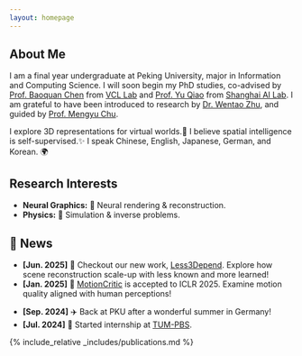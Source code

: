 ```yaml
---
layout: homepage
---
```


## About Me

I am a final year undergraduate at Peking University, major in Information and Computing Science. I will soon begin my PhD studies, co-advised by [Prof. Baoquan Chen](https://baoquanchen.info/) from [VCL Lab](https://vcl.pku.edu.cn/) and [Prof. Yu Qiao](https://mmlab.siat.ac.cn/yuqiao) from [Shanghai AI Lab](https://www.shlab.org.cn/). I am grateful to have been introduced to research by [Dr. Wentao Zhu](https://wentao.live/about.html), and guided by [Prof. Mengyu Chu](https://rachelcmy.github.io/). 

I explore 3D representations for virtual worlds.💫 I believe spatial intelligence is self-supervised.✨ I speak Chinese, English, Japanese, German, and Korean. 🌍

## Research Interests

- **Neural Graphics:** 🎨 Neural rendering & reconstruction. 
- **Physics:** 🔬 Simulation & inverse problems.


## 📰 News
- **[Jun. 2025]** 🚀 Checkout our new work, [Less3Depend](https://pku-vcl-geometry.github.io/Less3Depend/). Explore how scene reconstruction scale-up with less known and more learned!
- **[Jan. 2025]** 🎉 [MotionCritic](https://motioncritic.github.io/) is accepted to ICLR 2025. Examine motion quality aligned with human perceptions!
<!-- - **[Dec. 2024]** 🍎 Started internship at [Apple AIML](https://www.apple.com/). -->
- **[Sep. 2024]** ✈️ Back at PKU after a wonderful summer in Germany!
- **[Jul. 2024]** 🌟 Started internship at [TUM-PBS](https://ge.in.tum.de/).


{% include_relative _includes/publications.md %}

<!-- {% include_relative _includes/services.md %} -->
